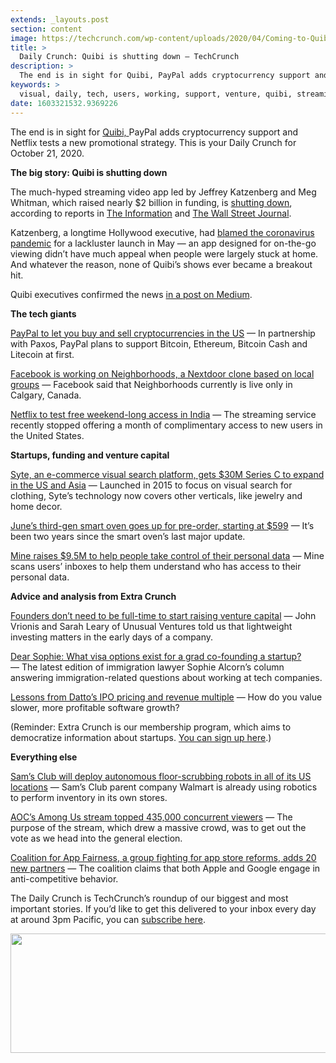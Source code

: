 ```yaml
--- 
extends: _layouts.post 
section: content 
image: https://techcrunch.com/wp-content/uploads/2020/04/Coming-to-Quibi-..jpg?w=711 
title: > 
  Daily Crunch: Quibi is shutting down – TechCrunch 
description: > 
  The end is in sight for Quibi, PayPal adds cryptocurrency support and Netflix tests a new promotional strategy.This is your Daily Crunch for October 21, 2020.The big story: Quibi is shutting downThe much-hyped streaming video app led by Jeffrey Katzenberg and Meg Whitman, which raised nearly $2 billion in funding, is shutting down, according to reports in The Information and The Wall Street Journal.— The latest edition of immigration lawyer Sophie Alcorn’s column answering immigration-related questions about working at tech companies.The Daily Crunch is TechCrunch’s roundup of our biggest and most important stories. 
keywords: > 
  visual, daily, tech, users, working, support, venture, quibi, streaming, access, crunch, techcrunch, shutting, app 
date: 1603321532.9369226 
--- 
```

<div><p id="speakable-summary">The end is in sight for <a class="crunchbase-link" href="https://crunchbase.com/organization/quibi" target="_blank">Quibi, </a> PayPal adds cryptocurrency support and Netflix tests a new promotional strategy. This is your Daily Crunch for October 21, 2020.</p>
<p><strong>The big story: Quibi is shutting down</strong></p>
<p>The much-hyped streaming video app led by Jeffrey Katzenberg and Meg Whitman, which raised nearly $2 billion in funding, is <a href="https://techcrunch.com/2020/10/21/quibi-is-dead/">shutting down</a>, according to reports in <a href="https://www.theinformation.com/articles/quibi-to-shutter">The Information</a> and <a href="https://www.wsj.com/articles/quibi-weighs-shutting-down-as-problems-mount-11603301946?mod=breakingnews">The Wall Street Journal</a>.</p><p class="piano-inline-promo"></p>
<p>Katzenberg, a longtime Hollywood executive, had <a href="https://techcrunch.com/2020/05/12/quibi-founder-jeffrey-katzenberg-blames-coronavirus-for-the-streaming-apps-challenges/">blamed the coronavirus pandemic</a> for a lackluster launch in May &#8212; an app designed for on-the-go viewing didn&#8217;t have much appeal when people were largely stuck at home. And whatever the reason, none of Quibi&#8217;s shows ever became a breakout hit.</p>
<p>Quibi executives confirmed the news <a href="https://quibi-hq.medium.com/an-open-letter-from-quibi-8af6b415377f">in a post on Medium</a>.</p>
<p><strong>The tech giants</strong></p>
<p><a href="https://techcrunch.com/2020/10/21/paypal-to-let-you-buy-and-sell-cryptocurrencies-in-the-us/">PayPal to let you buy and sell cryptocurrencies in the US</a> &#8212;&#160;In partnership with Paxos, PayPal plans to support Bitcoin, Ethereum, Bitcoin Cash and Litecoin at first.</p>
<p><a href="https://techcrunch.com/2020/10/21/facebook-is-working-on-neighborhoods-a-nextdoor-clone-based-on-local-groups/">Facebook is working on Neighborhoods, a Nextdoor clone based on local groups</a> &#8212; Facebook said that Neighborhoods currently is live only in Calgary, Canada.</p>
<p><a href="https://techcrunch.com/2020/10/20/netflix-to-test-free-weekend-long-access-in-india/">Netflix to test free weekend-long access in India</a> &#8212; The streaming service recently stopped offering a month of complimentary access to new users in the United States.</p>
<p><strong>Startups, funding and venture capital</strong></p>
<p><a href="https://techcrunch.com/2020/10/21/syte-an-e-commerce-visual-search-platform-gets-30-million-series-c-to-expand-in-the-u-s-and-asia/">Syte, an e-commerce visual search platform, gets $30M Series C to expand in the US and Asia</a> &#8212; Launched in 2015 to focus on visual search for clothing, Syte&#8217;s technology now covers other verticals, like jewelry and home decor.</p>
<p><a href="https://techcrunch.com/2020/10/21/junes-third-get-smart-goes-up-for-pre-order-starting-at-599/">June&#8217;s third-gen smart oven goes up for pre-order, starting at $599</a> &#8212;&#160;It&#8217;s been two years since the smart oven&#8217;s last major update.</p>
<p><a href="https://techcrunch.com/2020/10/21/mine-series-a/">Mine raises $9.5M to help people take control of their personal data</a> &#8212; Mine scans users&#8217; inboxes to help them understand who has access to their personal data.</p>
<p><strong>Advice and analysis from Extra Crunch</strong></p>
<p><a href="https://techcrunch.com/2020/10/21/founders-dont-need-to-be-full-time-to-start-raising-venture-capital/">Founders don&#8217;t need to be full-time to start raising venture capital</a> &#8212; John Vrionis and Sarah Leary of Unusual Ventures told us that lightweight investing matters in the early days of a company.</p>
<p><a href="https://techcrunch.com/2020/10/21/dear-sophie-what-visa-options-exist-for-a-grad-co-founding-a-startup/">Dear Sophie: What visa options exist for a grad co-founding a startup?</a> &#8212;&#160;The latest edition of immigration lawyer Sophie Alcorn&#8217;s column answering immigration-related questions about working at tech companies.</p>
<p><a href="https://techcrunch.com/2020/10/21/lessons-from-dattos-ipo-pricing-and-revenue-multiple/">Lessons from Datto&#8217;s IPO pricing and revenue multiple</a> &#8212;&#160;How do you value slower, more profitable software growth?</p>
<p>(Reminder: Extra Crunch is our membership program, which aims to democratize information about startups. <a href="https://techcrunch.com/subscribe/">You can sign up here</a>.)</p>
<p><strong>Everything else</strong></p>
<p><a href="https://techcrunch.com/2020/10/21/sams-club-will-deploy-autonomous-floor-scrubbing-robots-in-all-of-its-u-s-locations/">Sam&#8217;s Club will deploy autonomous floor-scrubbing robots in all of its US locations</a> &#8212; Sam&#8217;s Club parent company Walmart is already using robotics to perform inventory in its own stores.</p>
<p><a href="https://techcrunch.com/2020/10/21/aocs-among-us-stream-topped-435000-concurrent-viewers/">AOC&#8217;s Among Us stream topped 435,000 concurrent viewers</a> &#8212;&#160;The purpose of the stream, which drew a massive crowd, was to get out the vote as we head into the general election.</p>
<p><a href="https://techcrunch.com/2020/10/21/coalition-for-app-fairness-a-group-fighting-for-app-store-reforms-adds-20-new-partners/">Coalition for App Fairness, a group fighting for app store reforms, adds 20 new partners</a> &#8212;&#160;The coalition claims that both Apple and Google engage in anti-competitive behavior.</p>
<p>The Daily Crunch is TechCrunch&#8217;s roundup of our biggest and most important stories. If you&#8217;d like to get this delivered to your inbox every day at around 3pm Pacific, you can <a href="http://link.techcrunch.com/join/134/signup-all-newsletters">subscribe here</a>.</p>
<p><a href="http://link.techcrunch.com/join/134/signup-all-newsletters"><img class="aligncenter wp-image-1764565 size-large" src="https://techcrunch.com/wp-content/uploads/2019/01/Dk-_nQ.png?w=680" alt="" width="680" height="191"></a></p>
			</div>